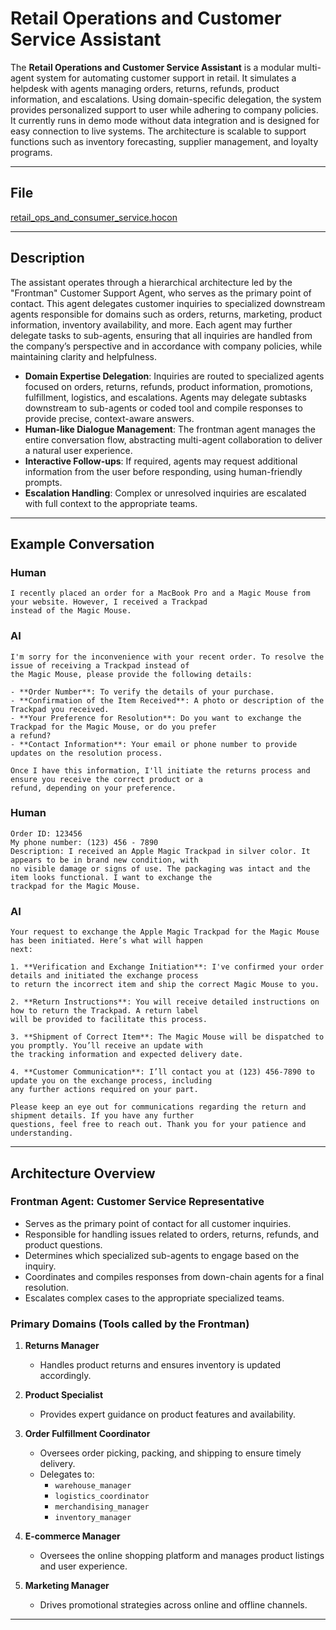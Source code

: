 # Retail Operations and Customer Service Assistant

The **Retail Operations and Customer Service Assistant** is a modular multi-agent system for automating customer support in retail. It simulates a helpdesk with agents managing orders, returns, refunds, product information, and escalations. Using domain-specific delegation, the system provides personalized support to user while adhering to company policies. It currently runs in demo mode without data integration and is designed for easy connection to live systems. The architecture is scalable to support functions such as inventory forecasting, supplier management, and loyalty programs.

---

## File

[retail_ops_and_consumer_service.hocon](../../registries/retail_ops_and_customer_service.hocon)

---

## Description

The assistant operates through a hierarchical architecture led by the "Frontman" Customer Support Agent, who serves as the primary point of contact. This agent delegates customer inquiries to specialized downstream agents responsible for domains such as orders, returns, marketing, product information, inventory availability, and more. Each agent may further delegate tasks to sub-agents, ensuring that all inquiries are handled from the company’s perspective and in accordance with company policies, while maintaining clarity and helpfulness.

- **Domain Expertise Delegation**: Inquiries are routed to specialized agents focused on orders, returns, refunds, product information, promotions, fulfillment, logistics, and escalations. Agents may delegate subtasks downstream to sub-agents or coded tool and compile responses to provide precise, context-aware answers.
- **Human-like Dialogue Management**: The frontman agent manages the entire conversation flow, abstracting multi-agent collaboration to deliver a natural user experience.
- **Interactive Follow-ups**: If required, agents may request additional information from the user before responding, using human-friendly prompts.
- **Escalation Handling**: Complex or unresolved inquiries are escalated with full context to the appropriate teams.

---

## Example Conversation

### Human

```text
I recently placed an order for a MacBook Pro and a Magic Mouse from your website. However, I received a Trackpad
instead of the Magic Mouse.
```

### AI

```text
I'm sorry for the inconvenience with your recent order. To resolve the issue of receiving a Trackpad instead of
the Magic Mouse, please provide the following details:

- **Order Number**: To verify the details of your purchase.
- **Confirmation of the Item Received**: A photo or description of the Trackpad you received.
- **Your Preference for Resolution**: Do you want to exchange the Trackpad for the Magic Mouse, or do you prefer
a refund?
- **Contact Information**: Your email or phone number to provide updates on the resolution process.

Once I have this information, I'll initiate the returns process and ensure you receive the correct product or a
refund, depending on your preference.
```

### Human

```text
Order ID: 123456
My phone number: (123) 456 - 7890
Description: I received an Apple Magic Trackpad in silver color. It appears to be in brand new condition, with
no visible damage or signs of use. The packaging was intact and the item looks functional. I want to exchange the
trackpad for the Magic Mouse.
```

### AI

```text
Your request to exchange the Apple Magic Trackpad for the Magic Mouse has been initiated. Here’s what will happen
next:

1. **Verification and Exchange Initiation**: I've confirmed your order details and initiated the exchange process
to return the incorrect item and ship the correct Magic Mouse to you.

2. **Return Instructions**: You will receive detailed instructions on how to return the Trackpad. A return label
will be provided to facilitate this process.

3. **Shipment of Correct Item**: The Magic Mouse will be dispatched to you promptly. You’ll receive an update with
the tracking information and expected delivery date.

4. **Customer Communication**: I’ll contact you at (123) 456-7890 to update you on the exchange process, including
any further actions required on your part.

Please keep an eye out for communications regarding the return and shipment details. If you have any further
questions, feel free to reach out. Thank you for your patience and understanding.
```

---

## Architecture Overview

### Frontman Agent: **Customer Service Representative**

- Serves as the primary point of contact for all customer inquiries.
- Responsible for handling issues related to orders, returns, refunds, and product questions.
- Determines which specialized sub-agents to engage based on the inquiry.
- Coordinates and compiles responses from down-chain agents for a final resolution.
- Escalates complex cases to the appropriate specialized teams.

### Primary Domains (Tools called by the Frontman)

1. **Returns Manager**
   - Handles product returns and ensures inventory is updated accordingly.
     
2. **Product Specialist**
   - Provides expert guidance on product features and availability.

3. **Order Fulfillment Coordinator**
   - Oversees order picking, packing, and shipping to ensure timely delivery.
   - Delegates to:  
      - `warehouse_manager` 
      - `logistics_coordinator`  
      - `merchandising_manager`
      - `inventory_manager`
        
4. **E-commerce Manager**
   - Oversees the online shopping platform and manages product listings and user experience.  

5. **Marketing Manager**
   - Drives promotional strategies across online and offline channels.
  
---
